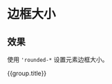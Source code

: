 # 边框大小

## 效果

使用 `'rounded-*` 设置元素边框大小。

<Example class="col gap-6">
  <div v-for="group in radiusList" :key="group.name || group.title">
    <div class="mb-3 font-bold">{{group.title}}</div>
    <div class="row flex-wrap gap-4">
      <StyleTile
          v-for="item in group.items"
          :key="item.name"
          tileClass="h-8 w-32"
          labelClass="font-mono text-sm"
          :title="false"
          :hint="false"
          :label="true"
          v-bind="{...group.itemProps, ...item}"
      />
    </div>
  </div>
</Example>

<script setup>
const radiusList = [
    {
        name: 'all',
        title: '所有边',
        items: [
            {name: 'border-0'},
            {name: 'border'},
            {name: 'border-2'},
            {name: 'border-4'},
        ],
    },{
        name: 'top',
        title: '上边框',
        items: [
            {name: 'border-t-0'},
            {name: 'border-t'},
            {name: 'border-t-2'},
            {name: 'border-t-4'},
        ],
    },{
        name: 'right',
        title: '右边框',
        items: [
            {name: 'border-r-0'},
            {name: 'border-r'},
            {name: 'border-r-2'},
            {name: 'border-r-4'},
        ],
    },{
        name: 'bottom',
        title: '下边框',
        items: [
            {name: 'border-b-0'},
            {name: 'border-b'},
            {name: 'border-b-2'},
            {name: 'border-b-4'},
        ],
    },{
        name: 'left',
        title: '左边框',
        items: [
            {name: 'border-l-0'},
            {name: 'border-l'},
            {name: 'border-l-2'},
            {name: 'border-l-4'},
        ],
    }
];
</script>
